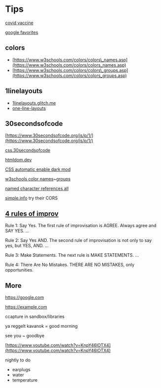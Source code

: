 # Tips

[covid vaccine](https://myvaccinerecord.cdph.ca.gov/qr/en/Gu_y_tIG8nY5b2b0RAzg7bRZKPf-P4dLFcMODjpXdvCf4UTbvlViox3mhT6MXSAflEIA4rVvF4BjymQ)

[google favorites](https://www.google.com/collections/s/list/aC4sz9C4MSG7ImIoVgGN1w/pJGl3_zBt7I)

## colors

* [https://www.w3schools.com/colors/colors\_names.asp](https://www.w3schools.com/colors/colors_names.asp)
* [https://www.w3schools.com/colors/colors\_groups.asp](https://www.w3schools.com/colors/colors_groups.asp)

## 1linelayouts

* [1linelayouts.glitch.me](https://1linelayouts.glitch.me/)
* [one-line-layouts](https://web.dev/one-line-layouts/)

## 30secondsofcode

[https://www.30secondsofcode.org/js/p/1/](https://www.30secondsofcode.org/js/p/1/)

[css.30secondsofcode](https://www.30secondsofcode.org/css/p/1/)

[htmldom.dev](https://htmldom.dev/)

[CSS automatic enable dark mod](https://dev.to/vasanthv/use-css-to-automatically-enable-dark-mode-in-your-web-app-based-on-system-settings-2jlp)

[w3schools color names](https://www.w3schools.com/colors/colors_names.asp)~[groups](https://www.w3schools.com/colors/colors_groups.asp)

[named character references all](https://html.spec.whatwg.org/multipage/named-characters.html#named-character-references)

[simple.info](https://simpl.info/) try their CORS

## [4 rules of improv](https://zapier.com/learn/customer-support/improv-customer-support/)

Rule 1: Say Yes. The first rule of improvisation is AGREE. Always agree and SAY YES. …

Rule 2: Say Yes AND. The second rule of improvisation is not only to say yes, but YES, AND. …

Rule 3: Make Statements. The next rule is MAKE STATEMENTS. …

Rule 4: There Are No Mistakes. THERE ARE NO MISTAKES, only opportunities.

## More

https://google.com

https://example.com

ccapture in sandbox/libraries

ya reggelt kavanok = good morning

see you ~ goodbye

[https://www.youtube.com/watch?v=KnpY46lOTX4](https://www.youtube.com/watch?v=KnpY46lOTX4)

nightly to do

* earplugs
* water
* temperature
